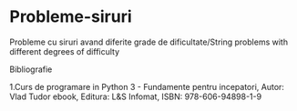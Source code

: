# Probleme-siruri
Probleme cu siruri avand diferite grade de dificultate/String problems with different degrees of difficulty

Bibliografie

1.Curs de programare in Python 3 - Fundamente pentru incepatori, Autor: Vlad Tudor ebook, Editura: L&S Infomat, ISBN: 978-606-94898-1-9
